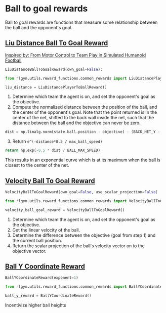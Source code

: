 # Ball to goal rewards

Ball to goal rewards are functions that measure some relationship between the ball and the opponent's goal.

## [Liu Distance Ball To Goal Reward](https://github.com/lucas-emery/rocket-league-gym/blob/7f07bfa980b84eea11627939dd7d7b1689efcfa7/rlgym/utils/reward_functions/common_rewards/ball_goal_rewards.py#L9)

[Inspired by: From Motor Control to Team Play in Simulated Humanoid Football](https://arxiv.org/pdf/2105.12196.pdf)

```python
LiuDistanceBallToGoalReward(own_goal=False):
```

```python
from rlgym.utils.reward_functions.common_rewards import LiuDistancePlayerToBallReward

liu_distance = LiuDistancePlayerToBallReward()
```

1. Determine which team the agent is on, and set the opponent's goal as the objective.
2. Compute the normalized distance between the position of the ball, and the center of the opponent's goal. Note that the point returned is in the center of the net, shifted to the back wall inside the net, such that the distance between the ball and the objective can never be zero.

```python
dist = np.linalg.norm(state.ball.position - objective) - (BACK_NET_Y - BACK_WALL_Y + BALL_RADIUS)
```

3. Return `e^(-distance*0.5 / max_ball_speed)`

```python
return np.exp(-0.5 * dist / BALL_MAX_SPEED)
```

This results in an exponential curve which is at its maximum when the ball is closest to the center of the net.

## [Velocity Ball To Goal Reward](https://github.com/lucas-emery/rocket-league-gym/blob/7f07bfa980b84eea11627939dd7d7b1689efcfa7/rlgym/utils/reward_functions/common_rewards/ball_goal_rewards.py#L29)

```python
VelocityBallToGoalReward(own_goal=False, use_scalar_projection=False)
```

```python
from rlgym.utils.reward_functions.common_rewards import VelocityBallToGoalReward

velocity_ball_goal_reward = VelocityBallToGoalReward()
```

1. Determine which team the agent is on, and set the opponent's goal as the objective.
2. Get the linear velocity of the ball.
3. Determine the difference between the objective (goal from step 1) and the current ball position.
4. Return the scalar projection of the ball's velocity vector on to the objective vector.

## [Ball Y Coordinate Reward](https://github.com/lucas-emery/rocket-league-gym/blob/7f07bfa980b84eea11627939dd7d7b1689efcfa7/rlgym/utils/reward_functions/common_rewards/ball_goal_rewards.py#L60)

```python
BallYCoordinateReward(exponent=1)
```

```python
from rlgym.utils.reward_functions.common_rewards import BallYCoordinateReward

ball_y_reward = BallYCoordinateReward()
```

Incentivize higher ball heights

